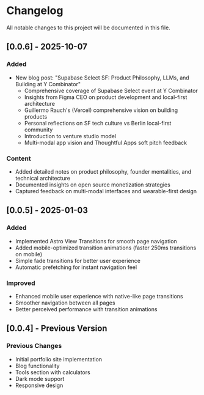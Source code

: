 # Changelog

All notable changes to this project will be documented in this file.

## [0.0.6] - 2025-10-07

### Added
- New blog post: "Supabase Select SF: Product Philosophy, LLMs, and Building at Y Combinator"
  - Comprehensive coverage of Supabase Select event at Y Combinator
  - Insights from Figma CEO on product development and local-first architecture
  - Guillermo Rauch's (Vercel) comprehensive vision on building products
  - Personal reflections on SF tech culture vs Berlin local-first community
  - Introduction to venture studio model
  - Multi-modal app vision and Thoughtful Apps soft pitch feedback

### Content
- Added detailed notes on product philosophy, founder mentalities, and technical architecture
- Documented insights on open source monetization strategies
- Captured feedback on multi-modal interfaces and wearable-first design

## [0.0.5] - 2025-01-03

### Added
- Implemented Astro View Transitions for smooth page navigation
- Added mobile-optimized transition animations (faster 250ms transitions on mobile)
- Simple fade transitions for better user experience
- Automatic prefetching for instant navigation feel

### Improved
- Enhanced mobile user experience with native-like page transitions
- Smoother navigation between all pages
- Better perceived performance with transition animations

## [0.0.4] - Previous Version

### Previous Changes
- Initial portfolio site implementation
- Blog functionality
- Tools section with calculators
- Dark mode support
- Responsive design